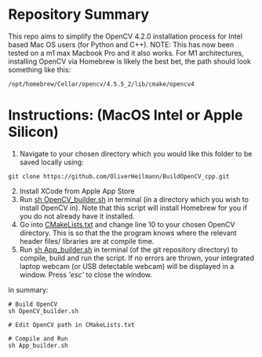 # Repository Summary
This repo aims to simplify the OpenCV 4.2.0 installation process for Intel based Mac OS users (for Python and C++). NOTE: This has now been tested on a m1 max Macbook Pro and it also works. For M1 architectures, installing OpenCV via Homebrew is likely the best bet, the path should look something like this:

```/opt/homebrew/Cellar/opencv/4.5.5_2/lib/cmake/opencv4```

# Instructions: (MacOS Intel or Apple Silicon)
1) Navigate to your chosen directory which you would like this folder to be saved locally using: 
```text
git clone https://github.com/OliverHeilmann/BuildOpenCV_cpp.git
```
2) Install XCode from Apple App Store
3) Run [sh OpenCV_builder.sh](https://github.com/OliverHeilmann/BuildOpenCV_cpp/blob/main/App_builder.sh) in terminal (in a directory which you wish to install OpenCV in). Note that this script will install Homebrew for you if you do not already have it installed.
4) Go into [CMakeLists.txt](https://github.com/OliverHeilmann/BuildOpenCV_cpp/blob/main/CMakeLists.txt) and change line 10 to your chosen OpenCV directory. This is so that the the program knows where the relevant header files/ libraries are at compile time.
5) Run [sh App_builder.sh](https://github.com/OliverHeilmann/BuildOpenCV_cpp/blob/main/OpenCV_builder.sh) in terminal (of the git repository directory) to compile, build and run the script. If no errors are thrown, your integrated laptop webcam (or USB detectable webcam) will be displayed in a window. Press _'esc'_ to close the window.

In summary:
```text
# Build OpenCV
sh OpenCV_builder.sh

# Edit OpenCV path in CMakeLists.txt

# Compile and Run
sh App_builder.sh
```
